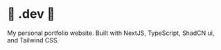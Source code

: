 # 🚀 .dev 🚀
My personal portfolio website. Built with NextJS, TypeScript, ShadCN ui, and Tailwind CSS.
